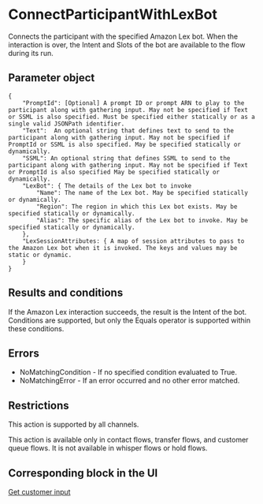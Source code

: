 # ConnectParticipantWithLexBot<a name="participant-actions-connectparticipantwithlexbot"></a>

Connects the participant with the specified Amazon Lex bot\. When the interaction is over, the Intent and Slots of the bot are available to the flow during its run\. 

## Parameter object<a name="connectparticipantwithlexbot-parameter"></a>

```
{
    "PromptId": [Optional] A prompt ID or prompt ARN to play to the participant along with gathering input. May not be specified if Text or SSML is also specified. Must be specified either statically or as a single valid JSONPath identifier.
    "Text":  An optional string that defines text to send to the participant along with gathering input. May not be specified if PromptId or SSML is also specified. May be specified statically or dynamically.
    "SSML": An optional string that defines SSML to send to the participant along with gathering input. May not be specified if Text or PromptId is also specified May be specified statically or dynamically.
    "LexBot": { The details of the Lex bot to invoke
        "Name": The name of the Lex bot. May be specified statically or dynamically.
        "Region": The region in which this Lex bot exists. May be specified statically or dynamically.
        "Alias": The specific alias of the Lex bot to invoke. May be specified statically or dynamically.
    },
    "LexSessionAttributes: { A map of session attributes to pass to the Amazon Lex bot when it is invoked. The keys and values may be static or dynamic.
    }
}
```

## Results and conditions<a name="connectparticipantwithlexbot-results"></a>

If the Amazon Lex interaction succeeds, the result is the Intent of the bot\. Conditions are supported, but only the Equals operator is supported within these conditions\.

## Errors<a name="connectparticipantwithlexbot-errors"></a>
+ NoMatchingCondition \- If no specified condition evaluated to True\.
+ NoMatchingError \- If an error occurred and no other error matched\.

## Restrictions<a name="connectparticipantwithlexbot-restrictions"></a>

This action is supported by all channels\.

This action is available only in contact flows, transfer flows, and customer queue flows\. It is not available in whisper flows or hold flows\.

## Corresponding block in the UI<a name="connectparticipantwithlexbot-ui"></a>

[Get customer input](get-customer-input.md)